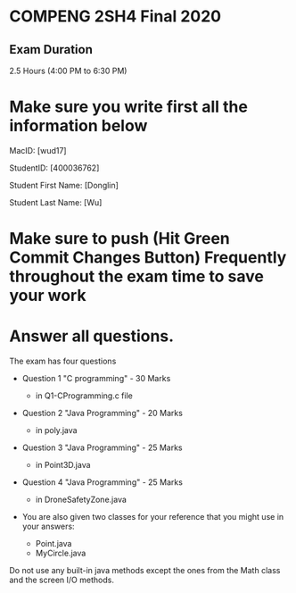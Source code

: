 # COMPENG 2SH4 Final 2020
## Exam Duration
2.5 Hours (4:00 PM	to 6:30 PM)


# Make sure you write first all the information below 

MacID: [wud17]

StudentID: [400036762]

Student First Name: [Donglin]

Student Last Name: [Wu]

# Make sure to push (Hit Green Commit Changes Button) Frequently throughout the exam time to save your work

# Answer all questions. 
The exam has four questions
* Question 1 "C programming" - 30 Marks
  * in Q1-CProgramming.c file

* Question 2 "Java Programming"  - 20 Marks
  * in poly.java
* Question 3 "Java Programming" - 25 Marks
  * in Point3D.java 
  
* Question 4 "Java Programming" - 25 Marks
  * in DroneSafetyZone.java

* You are also given two classes for your reference that you might use in your answers:
  * Point.java
  * MyCircle.java
  
  
Do not use any built-in java methods except the ones from the Math class and the screen I/O methods.

